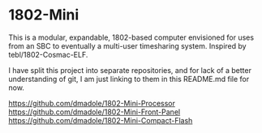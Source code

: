 # 1802-Mini
This is a modular, expandable, 1802-based computer envisioned for uses from an SBC to eventually a multi-user timesharing system. Inspired by tebl/1802-Cosmac-ELF.

I have split this project into separate repositories, and for lack of a better understanding of git, I am just linking to them in this README.md file for now.

https://github.com/dmadole/1802-Mini-Processor
https://github.com/dmadole/1802-Mini-Front-Panel
https://github.com/dmadole/1802-Mini-Compact-Flash

